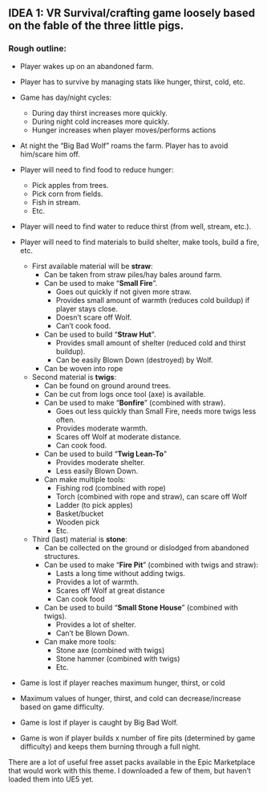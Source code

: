 ## IDEA 1: VR Survival/crafting game loosely based on the fable of the three little pigs.
### Rough outline:
*	Player wakes up on an abandoned farm.
*	Player has to survive by managing stats like hunger, thirst, cold, etc.
*	Game has day/night cycles:
    -	During day thirst increases more quickly.
    -	During night cold increases more quickly.
    -	Hunger increases when player moves/performs actions
*	At night the “Big Bad Wolf” roams the farm. Player has to avoid him/scare him off.
*	Player will need to find food to reduce hunger:
    -	Pick apples from trees.
    -	Pick corn from fields.
    -	Fish in stream.
    - 	Etc.
*	Player will need to find water to reduce thirst (from well, stream, etc.).
*	Player will need to find materials to build shelter, make tools, build a fire, etc.
    -	First available material will be **straw**:
        *	Can be taken from straw piles/hay bales around farm.
        *	Can be used to make “**Small Fire**”.
            -	Goes out quickly if not given more straw.
            -	Provides small amount of warmth (reduces cold buildup) if player stays close.
            -	Doesn’t scare off Wolf.
            -	Can’t cook food.
        *	Can be used to build “**Straw Hut**".
            -	Provides small amount of shelter (reduced cold and thirst buildup).
            -	Can be easily Blown Down (destroyed) by Wolf.
        *	Can be woven into rope
    -	Second material is **twigs**:
        *	Can be found on ground around trees.
        *	Can be cut from logs once tool (axe) is available.
        *	Can be used to make “**Bonfire**” (combined with straw).
            -	Goes out less quickly than Small Fire, needs more twigs less often.
            -	Provides moderate warmth.
            -	Scares off Wolf at moderate distance.
            -	Can cook food.
        *	Can be used to build “**Twig Lean-To**”
            -	Provides moderate shelter.
            -	Less easily Blown Down.
        *	Can make multiple tools:
            -	Fishing rod (combined with rope)
            -	Torch (combined with rope and straw), can scare off Wolf
            -	Ladder (to pick apples)
            -	Basket/bucket
            -	Wooden pick
            -	Etc.
    -	Third (last) material is **stone**:
        *	Can be collected on the ground or dislodged from abandoned structures.
        *	Can be used to make “**Fire Pit**” (combined with twigs and straw):
            -	Lasts a long time without adding twigs.
            -	Provides a lot of warmth.
            -	Scares off Wolf at great distance
            -	Can cook food
        *	Can be used to build “**Small Stone House**” (combined with twigs).
            -	Provides a lot of shelter.
            -	Can’t be Blown Down.
        *	Can make more tools:
            -	Stone axe (combined with twigs)
            -	Stone hammer (combined with twigs)
            -	Etc.

*	Game is lost if player reaches maximum hunger, thirst, or cold
*	Maximum values of hunger, thirst, and cold can decrease/increase based on game difficulty.
*	Game is lost if player is caught by Big Bad Wolf.
*	Game is won if player builds x number of fire pits (determined by game difficulty) and keeps them burning through a full night.

There are a lot of useful free asset packs available in the Epic Marketplace that would work with this theme. I downloaded a few of them, but haven’t loaded them into UE5 yet.
